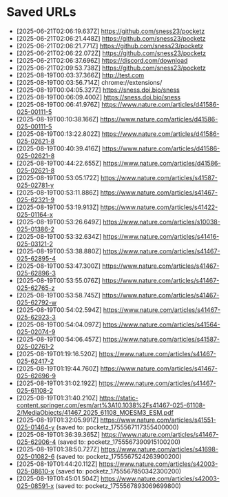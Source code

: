 # Saved URLs

- [2025-06-21T02:06:19.637Z] https://github.com/sness23/pocketz
- [2025-06-21T02:06:21.448Z] https://github.com/sness23/pocketz
- [2025-06-21T02:06:21.771Z] https://github.com/sness23/pocketz
- [2025-06-21T02:06:22.072Z] https://github.com/sness23/pocketz
- [2025-06-21T02:06:37.696Z] https://discord.com/download
- [2025-06-21T02:09:53.738Z] https://github.com/sness23/pocketz
- [2025-08-19T00:03:37.366Z] http://test.com
- [2025-08-19T00:03:56.714Z] chrome://extensions/
- [2025-08-19T00:04:05.327Z] https://sness.doi.bio/sness
- [2025-08-19T00:06:09.400Z] https://sness.doi.bio/sness
- [2025-08-19T00:06:41.976Z] https://www.nature.com/articles/d41586-025-00111-5
- [2025-08-19T00:10:38.166Z] https://www.nature.com/articles/d41586-025-00111-5
- [2025-08-19T00:13:22.802Z] https://www.nature.com/articles/d41586-025-02621-8
- [2025-08-19T00:40:39.416Z] https://www.nature.com/articles/d41586-025-02621-8
- [2025-08-19T00:44:22.655Z] https://www.nature.com/articles/d41586-025-02621-8
- [2025-08-19T00:53:05.172Z] https://www.nature.com/articles/s41587-025-02781-y
- [2025-08-19T00:53:11.886Z] https://www.nature.com/articles/s41467-025-62321-9
- [2025-08-19T00:53:19.913Z] https://www.nature.com/articles/s41422-025-01164-x
- [2025-08-19T00:53:26.649Z] https://www.nature.com/articles/s10038-025-01386-2
- [2025-08-19T00:53:32.634Z] https://www.nature.com/articles/s41416-025-03121-2
- [2025-08-19T00:53:38.880Z] https://www.nature.com/articles/s41467-025-62895-4
- [2025-08-19T00:53:47.300Z] https://www.nature.com/articles/s41467-025-62896-3
- [2025-08-19T00:53:55.076Z] https://www.nature.com/articles/s41467-025-62765-z
- [2025-08-19T00:53:58.745Z] https://www.nature.com/articles/s41467-025-62792-w
- [2025-08-19T00:54:02.594Z] https://www.nature.com/articles/s41467-025-62923-3
- [2025-08-19T00:54:04.097Z] https://www.nature.com/articles/s41564-025-02074-9
- [2025-08-19T00:54:06.457Z] https://www.nature.com/articles/s41587-025-02761-2
- [2025-08-19T01:19:16.520Z] https://www.nature.com/articles/s41467-025-62417-2
- [2025-08-19T01:19:44.760Z] https://www.nature.com/articles/s41467-025-62696-9
- [2025-08-19T01:31:02.192Z] https://www.nature.com/articles/s41467-025-61108-2
- [2025-08-19T01:31:40.210Z] https://static-content.springer.com/esm/art%3A10.1038%2Fs41467-025-61108-2/MediaObjects/41467_2025_61108_MOESM3_ESM.pdf
- [2025-08-19T01:32:05.991Z] https://www.nature.com/articles/s41551-025-01464-y (saved to: pocketz_1755567117355400000)
- [2025-08-19T01:36:39.365Z] https://www.nature.com/articles/s41467-025-62906-4 (saved to: pocketz_1755567390915100200)
- [2025-08-19T01:38:50.727Z] https://www.nature.com/articles/s41698-025-01082-6 (saved to: pocketz_1755567524263900200)
- [2025-08-19T01:44:20.112Z] https://www.nature.com/articles/s42003-025-08610-x (saved to: pocketz_1755567850342300200)
- [2025-08-19T01:45:01.504Z] https://www.nature.com/articles/s42003-025-08591-x (saved to: pocketz_1755567893069699800)

